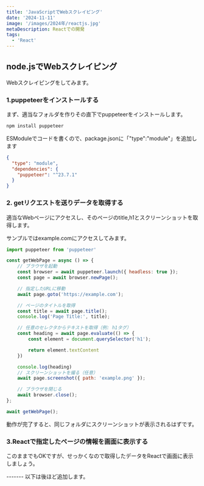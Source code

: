 ```yaml
---
title: 'JavaScriptでWebスクレイピング'
date: '2024-11-11'
image: '/images/2024年/reactjs.jpg'
metaDescription: Reactでの開発
tags:
  - 'React'
---
```

## node.jsでWebスクレイピング
Webスクレイピングをしてみます。

### 1.puppeteerをインストールする
まず、適当なフォルダを作りその直下でpuppeteerをインストールします。

```bash
npm install puppeteer
```

ESModuleでコードを書くので、package.jsonに「"type":"module"」を追加します

```json
{
  "type": "module",
  "dependencies": {
    "puppeteer": "^23.7.1"
  }
}
```


### 2. getリクエストを送りデータを取得する

適当なWebページにアクセスし、そのページのtitle,h1とスクリーンショットを取得します。

サンプルではexample.comにアクセスしてみます。

```js
import puppeteer from 'puppeteer'

const getWebPage = async () => {
    // ブラウザを起動
    const browser = await puppeteer.launch({ headless: true });
    const page = await browser.newPage();

    // 指定したURLに移動
    await page.goto('https://example.com');

    // ページのタイトルを取得
    const title = await page.title();
    console.log('Page Title:', title);

    // 任意のセレクタからテキストを取得（例: h1タグ）
    const heading = await page.evaluate(() => {
        const element = document.querySelector('h1');

        return element.textContent
    })

    console.log(heading)
    // スクリーンショットを撮る（任意）
    await page.screenshot({ path: 'example.png' });

    // ブラウザを閉じる
    await browser.close();
};

await getWebPage();
```

動作が完了すると、同じフォルダにスクリーンショットが表示されるはずです。


### 3.Reactで指定したページの情報を画面に表示する

このままでもOKですが、せっかくなので取得したデータをReactで画面に表示しましょう。


------- 以下は後ほど追加します。
